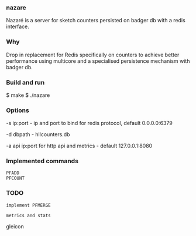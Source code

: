 ### nazare
Nazaré is a server for sketch counters persisted on badger db with a redis interface.

### Why
Drop in replacement for Redis specifically on counters to achieve better performance using multicore and a specialised persistence mechanism with badger db.

### Build and run

$ make
$ ./nazare

### Options

-s ip:port - ip and port to bind for redis protocol, default 0.0.0.0:6379

-d dbpath - hllcounters.db

-a api ip:port for http api and metrics - default 127.0.0.1:8080

### Implemented commands

	PFADD
	PFCOUNT

### TODO

	implement PFMERGE

	metrics and stats


gleicon
